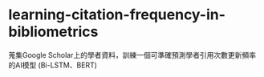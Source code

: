 # learning-citation-frequency-in-bibliometrics
蒐集Google Scholar上的學者資料，訓練一個可準確預測學者引用次數更新頻率的AI模型 (Bi-LSTM、BERT)
